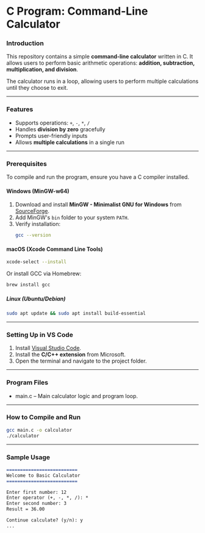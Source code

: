# C Program: Command-Line Calculator  
### Introduction  
This repository contains a simple **command-line calculator** written in C. It allows users to perform basic arithmetic operations: **addition, subtraction, multiplication, and division**.

The calculator runs in a loop, allowing users to perform multiple calculations until they choose to exit.

---

### Features
- Supports operations: `+`, `-`, `*`, `/`
- Handles **division by zero** gracefully
- Prompts user-friendly inputs
- Allows **multiple calculations** in a single run

---

### Prerequisites

To compile and run the program, ensure you have a C compiler installed.

#### Windows (MinGW-w64)
1. Download and install **MinGW - Minimalist GNU for Windows** from [SourceForge](https://sourceforge.net/projects/mingw/).
2. Add MinGW's `bin` folder to your system `PATH`.
3. Verify installation:
    ```bash
    gcc --version
    ```

#### macOS (Xcode Command Line Tools)
```bash
xcode-select --install
```
Or install GCC via Homebrew:
```bash
brew install gcc
```
##### Linux (Ubuntu/Debian)
```bash
sudo apt update && sudo apt install build-essential
```

---

### Setting Up in VS Code
1. Install [Visual Studio Code](https://code.visualstudio.com/download).
2. Install the **C/C++ extension** from Microsoft.
3. Open the terminal and navigate to the project folder.

---

### Program Files
- main.c – Main calculator logic and program loop.

---

### How to Compile and Run
```bash
gcc main.c -o calculator
./calculator
```

---

### Sample Usage
```markdown
==========================
Welcome to Basic Calculator
==========================

Enter first number: 12
Enter operator (+, -, *, /): *
Enter second number: 3
Result = 36.00

Continue calculate? (y/n): y
...
```